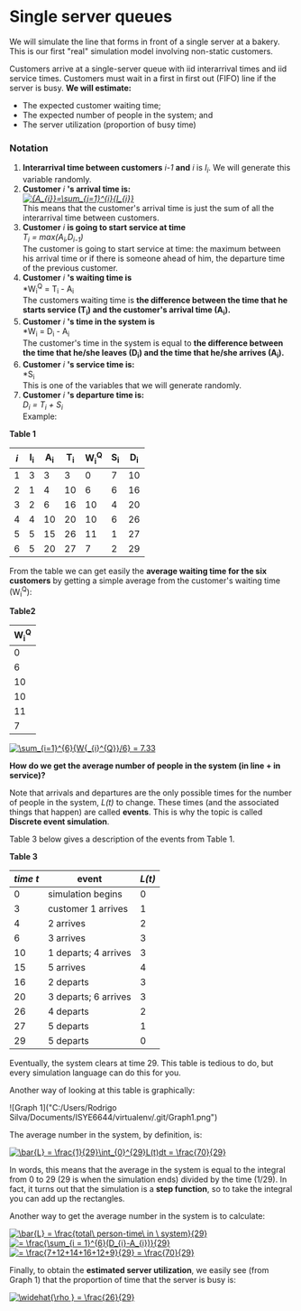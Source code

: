 # Single server queues 
We will simulate the line that forms in front of a single server at a bakery.
This is our first "real" simulation model involving non-static customers.

Customers arrive at a single-server queue with iid interarrival times and iid service times. Customers must wait in a first in first out (FIFO) line if the server is busy.
**We will estimate:**
* The expected customer waiting time;
* The expected number of people in the system; and
* The server utilization (proportion of busy time)

### Notation
1. **Interarrival time between customers** *i-1* **and** *i* is *I<sub>i*. We will generate this variable randomly.
2. **Customer** *i* **'s arrival time is:**\
 *<a href="https://www.codecogs.com/eqnedit.php?latex={A_{i}}=\sum_{j=1}^{i}{I_{i}}" target="_blank"><img src="https://latex.codecogs.com/gif.latex?{A_{i}}=\sum_{j=1}^{i}{I_{i}}" title="{A_{i}}=\sum_{j=1}^{i}{I_{i}}" /></a>*\
 This means that the customer's arrival time is just the sum of all the interarrival time between customers.
3.  **Customer** *i* **is going to start service at time**\
*T<sub>i</sub> = max(A<sub>i</sub>,D<sub>i-1</sub>)*\
The customer is going to start service at time: the maximum between his arrival time or if there is someone ahead of him, the departure time of the previous customer.
4. **Customer** *i* **'s waiting time is**\
*W<sub>i</sub><sup>Q</sup> = T<sub>i</sub> - A<sub>i</sub>\
The customers waiting time is **the difference between the time that he starts service (T<sub>i</sub>) and the customer's arrival time (A<sub>i</sub>).**
5. **Customer** *i* **'s time in the system is**\
*W<sub>i</sub> = D<sub>i</sub> - A<sub>i</sub>\
The customer's time in the system is equal to **the difference between the time that he/she leaves (D<sub>i</sub>) and the time that he/she arrives (A<sub>i</sub>).** 
6. **Customer** *i* **'s service time is:**\
*S<sub>i</sub>\
This is one of the variables that we will generate randomly.
7. **Customer** *i* **'s departure time is:**\
*D<sub>i</sub> = T<sub>i</sub> + S<sub>i</sub>*\
Example:

**Table 1**

|*i*  |I<sub>i</sub>|A<sub>i</sub>|T<sub>i</sub>|W<sub>i</sub><sup>Q</sup>|S<sub>i</sub>|D<sub>i</sub>|
|-----|-------------|-------------|-------------|-------------------------|-------------|-------------|
|1    |3            |3            |3            |0                        |7            |10           |
|2    |1            |4            |10           |6                        |6            |16           |
|3    |2            |6            |16           |10                       |4            |20           |
|4    |4            |10           |20           |10                       |6            |26           |
|5    |5            |15           |26           |11                       |1            |27           |
|6    |5            |20           |27           |7                        |2            |29           |

From the table we can get easily the **average waiting time for the six customers** by getting a simple average from the 
customer's waiting time (W<sub>i</sub><sup>Q</sup>):

**Table2**

|W<sub>i</sub><sup>Q</sup>|
|-------------------------|
|0                        |
|6                        |
|10                       |
|10                       |
|11                       |
|7                        |

<a href="https://www.codecogs.com/eqnedit.php?latex=\sum_{i=1}^{6}{W{_{i}^{Q}}/6}&space;=&space;7.33" target="_blank"><img src="https://latex.codecogs.com/gif.latex?\sum_{i=1}^{6}{W{_{i}^{Q}}/6}&space;=&space;7.33" title="\sum_{i=1}^{6}{W{_{i}^{Q}}/6} = 7.33" /></a>

**How do we get the average number of people in the system (in line + in service)?**
 
 Note that arrivals and departures are the only possible times for the number of people in the system, *L(t)* to change. 
 These times (and the associated things that happen) are called **events**. This is why the topic is called **Discrete event simulation**.
 
Table 3 below gives a description of the events from Table 1. 

**Table 3**

|*time t*|event                |*L(t)*|
|--------|---------------------|------|
|0       |simulation begins    |0     |
|3       |customer 1 arrives   |1     |   
|4       |2 arrives            |2     |
|6       |3 arrives            |3     |   
|10      |1 departs; 4 arrives |3     |
|15      |5 arrives            |4     |   
|16      |2 departs            |3     |
|20      |3 departs; 6 arrives |3     |   
|26      |4 departs            |2     |
|27      |5 departs            |1     |
|29      |5 departs            |0     |   

Eventually, the system clears at time 29. This table is tedious to do, but every simulation language can do this for you.

Another way of looking at this table is graphically:
 
![Graph 1]("C:/Users/Rodrigo Silva/Documents/ISYE6644/virtualenv/.git/Graph1.png")

The average number in the system, by definition, is:
 
<a href="https://www.codecogs.com/eqnedit.php?latex=\bar{L}&space;=&space;\frac{1}{29}\int_{0}^{29}L(t)dt&space;=&space;\frac{70}{29}" target="_blank"><img src="https://latex.codecogs.com/gif.latex?\bar{L}&space;=&space;\frac{1}{29}\int_{0}^{29}L(t)dt&space;=&space;\frac{70}{29}" title="\bar{L} = \frac{1}{29}\int_{0}^{29}L(t)dt = \frac{70}{29}" /></a> 

In words, this means that the average in the system is equal to the integral from 0 to 29 (29 is  when the simulation ends) divided by the time (1/29). In fact, it turns out that the simulation
is a **step function**, so to take the integral you can add up the rectangles.

Another way to get the average number in the system is to calculate:

<a href="https://www.codecogs.com/eqnedit.php?latex=\bar{L}&space;=&space;\frac{total\&space;person-time\&space;in&space;\&space;system}{29}" target="_blank"><img src="https://latex.codecogs.com/gif.latex?\bar{L}&space;=&space;\frac{total\&space;person-time\&space;in&space;\&space;system}{29}" title="\bar{L} = \frac{total\ person-time\ in \ system}{29}" /></a>\
<a href="https://www.codecogs.com/eqnedit.php?latex==&space;\frac{\sum_{i&space;=&space;1}^{6}(D_{i}-A_{i})}{29}" target="_blank"><img src="https://latex.codecogs.com/gif.latex?=&space;\frac{\sum_{i&space;=&space;1}^{6}(D_{i}-A_{i})}{29}" title="= \frac{\sum_{i = 1}^{6}(D_{i}-A_{i})}{29}" /></a>
<a href="https://www.codecogs.com/eqnedit.php?latex==&space;\frac{7&plus;12&plus;14&plus;16&plus;12&plus;9}{29}&space;=&space;\frac{70}{29}" target="_blank"><img src="https://latex.codecogs.com/gif.latex?=&space;\frac{7&plus;12&plus;14&plus;16&plus;12&plus;9}{29}&space;=&space;\frac{70}{29}" title="= \frac{7+12+14+16+12+9}{29} = \frac{70}{29}" /></a>

Finally, to obtain the **estimated server utilization**, we easily see (from Graph 1) that the proportion of time that the server is busy is: 

<a href="https://www.codecogs.com/eqnedit.php?latex=\widehat{\rho&space;}&space;=&space;\frac{26}{29}" target="_blank"><img src="https://latex.codecogs.com/gif.latex?\widehat{\rho&space;}&space;=&space;\frac{26}{29}" title="\widehat{\rho } = \frac{26}{29}" /></a>